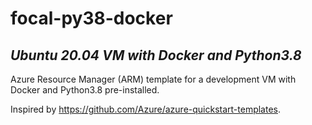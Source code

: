 # focal-py38-docker
## *Ubuntu 20.04 VM with Docker and Python3.8*

Azure Resource Manager (ARM) template for a development VM with Docker and Python3.8 pre-installed.

Inspired by https://github.com/Azure/azure-quickstart-templates.

